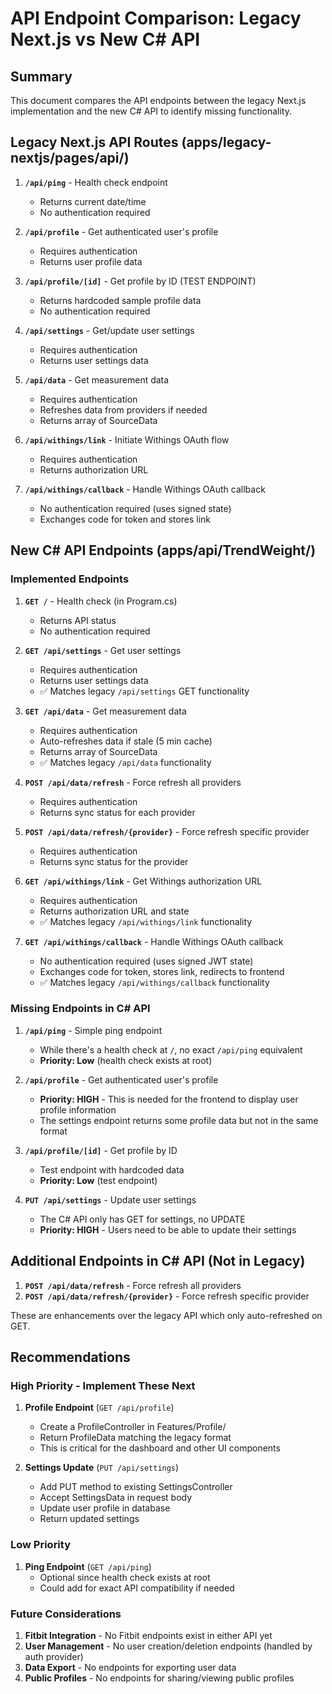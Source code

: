 # API Endpoint Comparison: Legacy Next.js vs New C# API

## Summary

This document compares the API endpoints between the legacy Next.js implementation and the new C# API to identify missing functionality.

## Legacy Next.js API Routes (apps/legacy-nextjs/pages/api/)

1. **`/api/ping`** - Health check endpoint
   - Returns current date/time
   - No authentication required

2. **`/api/profile`** - Get authenticated user's profile
   - Requires authentication
   - Returns user profile data

3. **`/api/profile/[id]`** - Get profile by ID (TEST ENDPOINT)
   - Returns hardcoded sample profile data
   - No authentication required

4. **`/api/settings`** - Get/update user settings
   - Requires authentication
   - Returns user settings data

5. **`/api/data`** - Get measurement data
   - Requires authentication
   - Refreshes data from providers if needed
   - Returns array of SourceData

6. **`/api/withings/link`** - Initiate Withings OAuth flow
   - Requires authentication
   - Returns authorization URL

7. **`/api/withings/callback`** - Handle Withings OAuth callback
   - No authentication required (uses signed state)
   - Exchanges code for token and stores link

## New C# API Endpoints (apps/api/TrendWeight/)

### Implemented Endpoints

1. **`GET /`** - Health check (in Program.cs)
   - Returns API status
   - No authentication required

2. **`GET /api/settings`** - Get user settings
   - Requires authentication
   - Returns user settings data
   - ✅ Matches legacy `/api/settings` GET functionality

3. **`GET /api/data`** - Get measurement data
   - Requires authentication
   - Auto-refreshes data if stale (5 min cache)
   - Returns array of SourceData
   - ✅ Matches legacy `/api/data` functionality

4. **`POST /api/data/refresh`** - Force refresh all providers
   - Requires authentication
   - Returns sync status for each provider

5. **`POST /api/data/refresh/{provider}`** - Force refresh specific provider
   - Requires authentication
   - Returns sync status for the provider

6. **`GET /api/withings/link`** - Get Withings authorization URL
   - Requires authentication
   - Returns authorization URL and state
   - ✅ Matches legacy `/api/withings/link` functionality

7. **`GET /api/withings/callback`** - Handle Withings OAuth callback
   - No authentication required (uses signed JWT state)
   - Exchanges code for token, stores link, redirects to frontend
   - ✅ Matches legacy `/api/withings/callback` functionality

### Missing Endpoints in C# API

1. **`/api/ping`** - Simple ping endpoint
   - While there's a health check at `/`, no exact `/api/ping` equivalent
   - **Priority: Low** (health check exists at root)

2. **`/api/profile`** - Get authenticated user's profile
   - **Priority: HIGH** - This is needed for the frontend to display user profile information
   - The settings endpoint returns some profile data but not in the same format

3. **`/api/profile/[id]`** - Get profile by ID
   - Test endpoint with hardcoded data
   - **Priority: Low** (test endpoint)

4. **`PUT /api/settings`** - Update user settings
   - The C# API only has GET for settings, no UPDATE
   - **Priority: HIGH** - Users need to be able to update their settings

## Additional Endpoints in C# API (Not in Legacy)

1. **`POST /api/data/refresh`** - Force refresh all providers
2. **`POST /api/data/refresh/{provider}`** - Force refresh specific provider

These are enhancements over the legacy API which only auto-refreshed on GET.

## Recommendations

### High Priority - Implement These Next

1. **Profile Endpoint** (`GET /api/profile`)
   - Create a ProfileController in Features/Profile/
   - Return ProfileData matching the legacy format
   - This is critical for the dashboard and other UI components

2. **Settings Update** (`PUT /api/settings`)
   - Add PUT method to existing SettingsController
   - Accept SettingsData in request body
   - Update user profile in database
   - Return updated settings

### Low Priority

1. **Ping Endpoint** (`GET /api/ping`)
   - Optional since health check exists at root
   - Could add for exact API compatibility if needed

### Future Considerations

1. **Fitbit Integration** - No Fitbit endpoints exist in either API yet
2. **User Management** - No user creation/deletion endpoints (handled by auth provider)
3. **Data Export** - No endpoints for exporting user data
4. **Public Profiles** - No endpoints for sharing/viewing public profiles